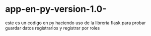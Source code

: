 # app-en-py-version-1.0-
este es un codigo en py haciendo uso de la libreria flask para probar guardar datos registrarlos y registrar por roles
